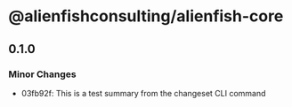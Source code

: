 # @alienfishconsulting/alienfish-core

## 0.1.0

### Minor Changes

- 03fb92f: This is a test summary from the changeset CLI command
